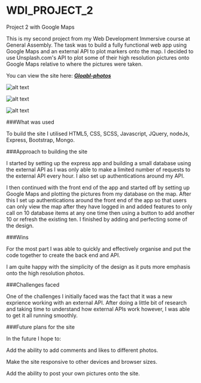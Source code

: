 # WDI_PROJECT_2
Project 2 with Google Maps 

This is my second project from my Web Development Immersive course at General Assembly. The task was to build a fully functional web app using Google Maps and an external API to plot markers onto the map. I decided to use Unsplash.com's API to plot some of their high resolution pictures onto Google Maps relative to where the pictures were taken. 

You can view the site here: [***Gloabl-photos***](https://global-photos.herokuapp.com/) 

![alt text](http://i.imgur.com/tSk1S4Z.png "global photos home page") 

![alt text](http://i.imgur.com/AYQMRvC.png.png "global photos register page") 

![alt text](http://i.imgur.com/tsGB84a.png "global photos map") 

###What was used 

To build the site I utilised HTML5, CSS, SCSS, Javascript, JQuery, nodeJs, Express, Bootstrap, Mongo. 

###Approach to building the site

I started by setting up the express app and building a small database using the external API as I was only able to make a limited number of requests to the external API every hour. I also set up authentications around my API.

I then continued with the front end of the app and started off by setting up Google Maps and plotting the pictures from my database on the map. After this I set up authentications around the front end of the app so that users can only view the map after they have logged in and added features to only call on 10 database items at any one time then using a button to add another 10 or refresh the existing ten. I finished by adding and perfecting some of the design.

###Wins 

For the most part I was able to quickly and effectively organise and put the code together to create the back end and API. 

I am quite happy with the simplicity of the design as it puts more emphasis onto the high resolution photos.  

###Challenges faced 

One of the challenges I initially faced was the fact that it was a new exprience working with an external API. After doing a little bit of research and taking time to understand how external APIs work however, I was able to get it all running smoothly. 

###Future plans for the site

In the future I hope to:

Add the ability to add comments and likes to different photos. 

Make the site responsive to other devices and browser sizes. 

Add the ability to post your own pictures onto the site. 